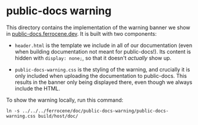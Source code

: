 # public-docs warning

This directory contains the implementation of the warning banner we show in
[public-docs.ferrocene.dev]. It is built with two components:

* `header.html` is the template we include in all of our documentation (even
  when building documentation not meant for public-docs!). Its content is hidden
  with `display: none;`, so that it doesn't *actually* show up.

* `public-docs-warning.css` is the styling of the warning, and crucially it is
  only included when uploading the documentation to public-docs. This results in
  the banner only being displayed there, even though we always include the HTML.

To show the warning locally, run this command:

```
ln -s ../../../ferrocene/doc/public-docs-warning/public-docs-warning.css build/host/doc/
```

[public-docs.ferrocene.dev]: https://public-docs.ferrocene.dev
